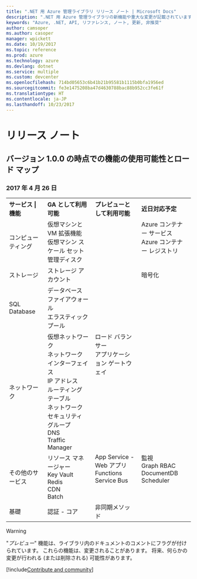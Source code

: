 ```yaml
---
title: ".NET 用 Azure 管理ライブラリ リリース ノート | Microsoft Docs"
description: ".NET 用 Azure 管理ライブラリの新機能や重大な変更が記載されています。"
keywords: "Azure, .NET, API, リファレンス, ノート, 更新, 非推奨"
author: camsoper
ms.author: casoper
manager: wpickett
ms.date: 10/19/2017
ms.topic: reference
ms.prod: azure
ms.technology: azure
ms.devlang: dotnet
ms.service: multiple
ms.custom: devcenter
ms.openlocfilehash: 714bd05653c6b41b21b95581b1115b0bfa1956ed
ms.sourcegitcommit: fe3e1475208ba47d4630788bac88b952cc3fe61f
ms.translationtype: HT
ms.contentlocale: ja-JP
ms.lasthandoff: 10/23/2017
---
```

# <a name="release-notes"></a>リリース ノート 

## <a name="feature-availability-and-road-map-as-of-version-100"></a>バージョン 1.0.0 の時点での機能の使用可能性とロード マップ ##
### <a name="april-26-2017"></a>2017 年 4 月 26 日

<table>
  <tr>
    <th align="left">サービス | 機能</th>
    <th align="left">GA として利用可能</th>
    <th align="left">プレビューとして利用可能</th>
    <th align="left">近日対応予定</th>
  </tr>
  <tr>
    <td>コンピューティング</td>
    <td>仮想マシンと VM 拡張機能<br>仮想マシン スケール セット<br>管理ディスク</td>
    <td></td>
    <td valign="top">Azure コンテナー サービス<br>Azure コンテナー レジストリ</td>
  </tr>
  <tr>
    <td>ストレージ</td>
    <td>ストレージ アカウント</td>
    <td></td>
    <td>暗号化</td>
  </tr>
  <tr>
    <td>SQL Database</td>
    <td>データベース<br>ファイアウォール<br>エラスティック プール</td>
    <td></td>
    <td valign="top"></td>
  </tr>
  <tr>
    <td>ネットワーク</td>
    <td>仮想ネットワーク<br>ネットワーク インターフェイス<br>IP アドレス<br>ルーティング テーブル<br>ネットワーク セキュリティ グループ<br>DNS<br>Traffic Manager</td>
    <td valign="top">ロード バランサー<br>アプリケーション ゲートウェイ</td>
    <td valign="top"></td>
  </tr>
  <tr>
    <td>その他のサービス</td>
    <td>リソース マネージャー<br>Key Vault<br>Redis<br>CDN<br>Batch
</td>
    <td valign="top">App Service - Web アプリ<br>Functions<br>Service Bus</td>
    <td valign="top">監視<br>Graph RBAC<br>DocumentDB<br>Scheduler</td>
  </tr>
  <tr>
    <td>基礎</td>
    <td>認証 - コア</td>
    <td>非同期メソッド</td>
    <td valign="top"></td>
  </tr>
</table>

> [!WARNING] 
> "*プレビュー*" 機能は、ライブラリ内のドキュメントのコメントにフラグが付けられています。 これらの機能は、変更されることがあります。 将来、何らかの変更が行われる (または削除される) 可能性があります。

[!include[Contribute and community](includes/contribute.md)]
